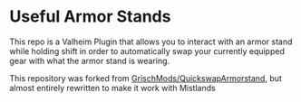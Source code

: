 # Useful Armor Stands

This repo is a Valheim Plugin that allows you to interact with an armor stand while holding shift in order to automatically swap your currently equipped gear with what the armor stand is wearing.

This repository was forked from [GrischMods/QuickswapArmorstand](https://github.com/GrischMods/QuickswapArmorstand), but almost entirely rewritten to make it work with Mistlands
